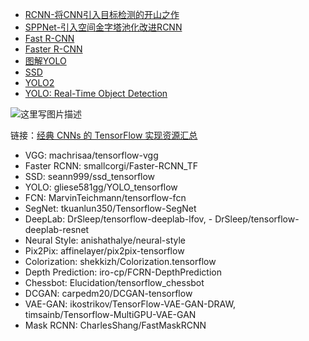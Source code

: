 - [RCNN-将CNN引入目标检测的开山之作](https://zhuanlan.zhihu.com/p/23006190?refer=xiaoleimlnote) 
- [SPPNet-引入空间金字塔池化改进RCNN](https://zhuanlan.zhihu.com/p/24774302?refer=xiaoleimlnote)
- [Fast R-CNN](https://zhuanlan.zhihu.com/p/24780395?refer=xiaoleimlnote)
- [Faster R-CNN](https://zhuanlan.zhihu.com/p/24916624?refer=xiaoleimlnote)
- [图解YOLO](https://zhuanlan.zhihu.com/p/24916786?refer=xiaoleimlnote)
- [SSD](https://zhuanlan.zhihu.com/p/24954433?refer=xiaoleimlnote)
- [YOLO2](https://zhuanlan.zhihu.com/p/25167153?refer=xiaoleimlnote) 
- [YOLO: Real-Time Object Detection](https://pjreddie.com/darknet/yolo/)


![这里写图片描述](http://img.blog.csdn.net/20180110165545488?watermark/2/text/aHR0cDovL2Jsb2cuY3Nkbi5uZXQvd2M3ODE3MDgyNDk=/font/5a6L5L2T/fontsize/400/fill/I0JBQkFCMA==/dissolve/70/gravity/SouthEast)

链接：[经典 CNNs 的 TensorFlow 实现资源汇总](https://www.jianshu.com/p/68cf89138dca)
- VGG: machrisaa/tensorflow-vgg
- Faster RCNN: smallcorgi/Faster-RCNN_TF
- SSD: seann999/ssd_tensorflow
- YOLO: gliese581gg/YOLO_tensorflow
- FCN: MarvinTeichmann/tensorflow-fcn
- SegNet: tkuanlun350/Tensorflow-SegNet
- DeepLab: DrSleep/tensorflow-deeplab-lfov, - DrSleep/tensorflow-deeplab-resnet
- Neural Style: anishathalye/neural-style
- Pix2Pix: affinelayer/pix2pix-tensorflow
- Colorization: shekkizh/Colorization.tensorflow
- Depth Prediction: iro-cp/FCRN-DepthPrediction
- Chessbot: Elucidation/tensorflow_chessbot
- DCGAN: carpedm20/DCGAN-tensorflow
- VAE-GAN: ikostrikov/TensorFlow-VAE-GAN-DRAW, timsainb/Tensorflow-MultiGPU-VAE-GAN
- Mask RCNN: CharlesShang/FastMaskRCNN


